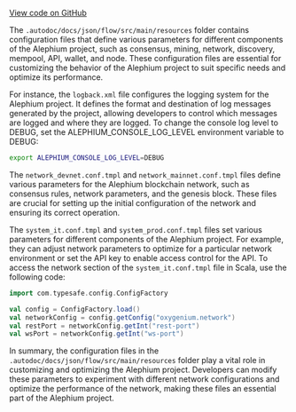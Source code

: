 [View code on GitHub](https://github.com/oxygenium/oxygenium/.autodoc/docs/json/flow/src/main/resources)

The `.autodoc/docs/json/flow/src/main/resources` folder contains configuration files that define various parameters for different components of the Alephium project, such as consensus, mining, network, discovery, mempool, API, wallet, and node. These configuration files are essential for customizing the behavior of the Alephium project to suit specific needs and optimize its performance.

For instance, the `logback.xml` file configures the logging system for the Alephium project. It defines the format and destination of log messages generated by the project, allowing developers to control which messages are logged and where they are logged. To change the console log level to DEBUG, set the ALEPHIUM_CONSOLE_LOG_LEVEL environment variable to DEBUG:

```bash
export ALEPHIUM_CONSOLE_LOG_LEVEL=DEBUG
```

The `network_devnet.conf.tmpl` and `network_mainnet.conf.tmpl` files define various parameters for the Alephium blockchain network, such as consensus rules, network parameters, and the genesis block. These files are crucial for setting up the initial configuration of the network and ensuring its correct operation.

The `system_it.conf.tmpl` and `system_prod.conf.tmpl` files set various parameters for different components of the Alephium project. For example, they can adjust network parameters to optimize for a particular network environment or set the API key to enable access control for the API. To access the network section of the `system_it.conf.tmpl` file in Scala, use the following code:

```scala
import com.typesafe.config.ConfigFactory

val config = ConfigFactory.load()
val networkConfig = config.getConfig("oxygenium.network")
val restPort = networkConfig.getInt("rest-port")
val wsPort = networkConfig.getInt("ws-port")
```

In summary, the configuration files in the `.autodoc/docs/json/flow/src/main/resources` folder play a vital role in customizing and optimizing the Alephium project. Developers can modify these parameters to experiment with different network configurations and optimize the performance of the network, making these files an essential part of the Alephium project.
